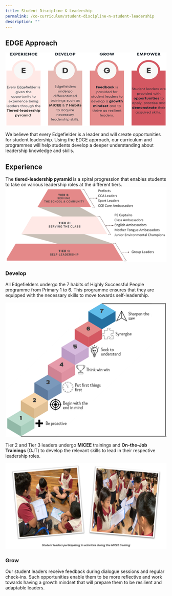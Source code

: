 ```yaml
---
title: Student Discipline & Leadership
permalink: /co-curriculum/student-discipline-n-student-leadership
description: ""
---
```

## EDGE Approach

![](/images/Edge%20approachn.bmp)

We believe that every Edgefielder is a leader and will create opportunities for student leadership. Using the EDGE approach, our curriculum and programmes will help students develop a deeper understanding about leadership knowledge and skills.

## Experience
The **tiered-leadership pyramid** is a spiral progression that enables students to take on various leadership roles at the different tiers.
![](/images/Experience.png)

### Develop

All Edgefielders undergo the 7 habits of Highly Successful People programme from Primary 1 to 6. This programme ensures that they are equipped with the necessary skills to move towards self-leadership.

![](/images/Develop.bmp)

Tier 2 and Tier 3 leaders undergo **MICEE** trainings and **On-the-Job Trainings** (OJT) to develop the relevant skills to lead in their respective leadership roles.

![](/images/student%20leaders.png)

### Grow

Our student leaders receive feedback during dialogue sessions and regular check-ins. Such opportunities enable them to be more reflective and work towards having a growth mindset that will prepare them to be resilient and adaptable leaders.